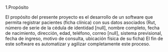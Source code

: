 1.Propósito

El propósito del presente proyecto es el desarrollo de un software que permita registrar pacientes (ficha clínica) con sus datos asociados (Rut, número de serie de la cédula de identidad [null], nombre completo, fecha de nacimiento, dirección, edad, teléfono, correo [null], sistema previsional, fecha de ingreso, motivo de consulta, ubicación física de su ficha)
El fin de este software es automatizar y agilizar completamente este proceso.

